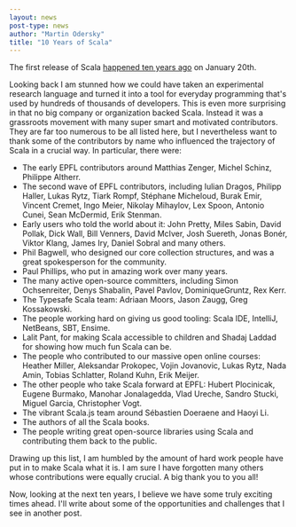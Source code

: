 ```yaml
---
layout: news
post-type: news
author: "Martin Odersky"
title: "10 Years of Scala"
---
```

The first release of Scala
[happened ten years ago](http://article.gmane.org/gmane.comp.lang.scala/17)
on January 20th.

Looking back I am stunned how we could have taken an experimental research
language and turned it into a tool for everyday programming that's used by
hundreds of thousands of developers.
This is even more surprising in that no big company or organization backed Scala.
Instead it was a grassroots movement with many super smart and motivated contributors.
They are far too numerous to be all listed here, but I nevertheless want to thank some
of the contributors by name who influenced the trajectory of Scala in a crucial way.
In particular, there were:

* The early EPFL contributors around Matthias Zenger, Michel Schinz, Philippe Altherr.
* The second wave of EPFL contributors, including Iulian Dragos, Philipp Haller, Lukas Rytz, Tiark Rompf, Stéphane Micheloud, Burak Emir, Vincent Cremet, Ingo Meier, Nikolay Mihaylov, Lex Spoon, Antonio Cunei, Sean McDermid, Erik Stenman.
* Early users who told the world about it: John Pretty, Miles Sabin, David Pollak, Dick Wall, Bill Venners, David McIver, Josh Suereth, Jonas Bonér, Viktor Klang, James Iry, Daniel Sobral and many others.
* Phil Bagwell, who designed our core collection structures, and was a great spokesperson for the community.
* Paul Phillips, who put in amazing work over many years.
* The many active open-source committers, including Simon Ochsenreiter, Denys Shabalin, Pavel Pavlov, DominiqueGruntz, Rex Kerr.
* The Typesafe Scala team: Adriaan Moors, Jason Zaugg, Greg Kossakowski.
* The people working hard on giving us good tooling: Scala IDE, IntelliJ, NetBeans, SBT, Ensime.
* Lalit Pant, for making Scala accessible to children and Shadaj Laddad for showing how much fun Scala can be.
* The people who contributed to our massive open online courses: Heather Miller, Aleksandar Prokopec, Vojin Jovanovic, Lukas Rytz, Nada Amin, Tobias Schlatter, Roland Kuhn, Erik Meijer.
* The other people who take Scala forward at EPFL: Hubert Plocinicak, Eugene Burmako, Manohar Jonalagedda, Vlad Ureche, Sandro Stucki, Miguel Garcia, Christopher Vogt.
* The vibrant Scala.js team around Sébastien Doeraene and Haoyi Li.
* The authors of all the Scala books.
* The people writing great open-source libraries using Scala and contributing them back to the public.

Drawing up this list, I am humbled by the amount of hard work people have put in to make Scala what it is.
I am sure I have forgotten many others whose contributions were equally crucial.
A big thank you to you all!

Now, looking at the next ten years, I believe we have some truly exciting times ahead.
I'll write about some of the opportunities and challenges that I see in another post.

